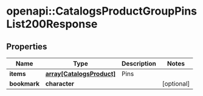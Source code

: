 # openapi::CatalogsProductGroupPinsList200Response


## Properties
Name | Type | Description | Notes
------------ | ------------- | ------------- | -------------
**items** | [**array[CatalogsProduct]**](CatalogsProduct.md) | Pins | 
**bookmark** | **character** |  | [optional] 


